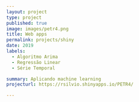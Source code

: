 ```yaml
---
layout: project
type: project
published: true
image: images/petr4.png
title: Web apps
permalink: projects/shiny
date: 2019
labels:
  - Algoritmo Arima
  - Regressão Linear
  - Série Temporal

summary: Aplicando machine learning
projecturl: https://rsilvio.shinyapps.io/PETR4/

---
```


